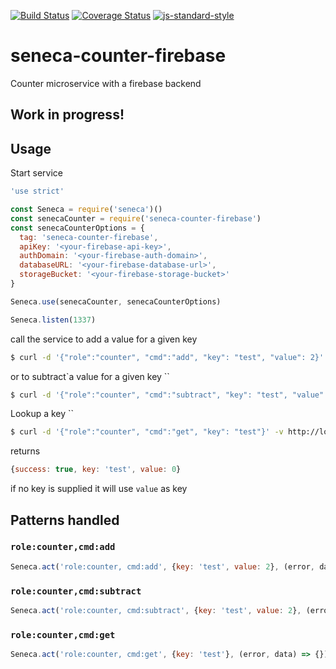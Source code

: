[![Build Status](https://travis-ci.org/zrrrzzt/seneca-counter-firebase.svg?branch=master)](https://travis-ci.org/zrrrzzt/seneca-counter-firebase)
[![Coverage Status](https://coveralls.io/repos/zrrrzzt/seneca-counter-firebase/badge.svg?branch=master&service=github)](https://coveralls.io/github/zrrrzzt/seneca-counter-firebase?branch=master)
[![js-standard-style](https://img.shields.io/badge/code%20style-standard-brightgreen.svg?style=flat)](https://github.com/feross/standard)
# seneca-counter-firebase
Counter microservice with a firebase backend

## Work in progress!

## Usage

Start service

```javascript
'use strict'

const Seneca = require('seneca')()
const senecaCounter = require('seneca-counter-firebase')
const senecaCounterOptions = {
  tag: 'seneca-counter-firebase',
  apiKey: '<your-firebase-api-key>',
  authDomain: '<your-firebase-auth-domain>',
  databaseURL: '<your-firebase-database-url>',
  storageBucket: '<your-firebase-storage-bucket>'
}

Seneca.use(senecaCounter, senecaCounterOptions)

Seneca.listen(1337)

```

call the service to add a value for a given key

```sh
$ curl -d '{"role":"counter", "cmd":"add", "key": "test", "value": 2}' -v http://localhost:1337/act
```

or to subtract`a value for a given key
``
```sh
$ curl -d '{"role":"counter", "cmd":"subtract", "key": "test", "value": 2}' -v http://localhost:1337/act
```

Lookup a key
``
```sh
$ curl -d '{"role":"counter", "cmd":"get", "key": "test"}' -v http://localhost:1337/act
```

returns

```javascript
{success: true, key: 'test', value: 0} 
```

if no key is supplied it will use ```value``` as key

## Patterns handled
### ```role:counter,cmd:add```

```javascript
Seneca.act('role:counter, cmd:add', {key: 'test', value: 2}, (error, data) => {})
```

### ```role:counter,cmd:subtract```

```javascript
Seneca.act('role:counter, cmd:subtract', {key: 'test', value: 2}, (error, data) => {})
```

### ```role:counter,cmd:get```

```javascript
Seneca.act('role:counter, cmd:get', {key: 'test'}, (error, data) => {})
```


